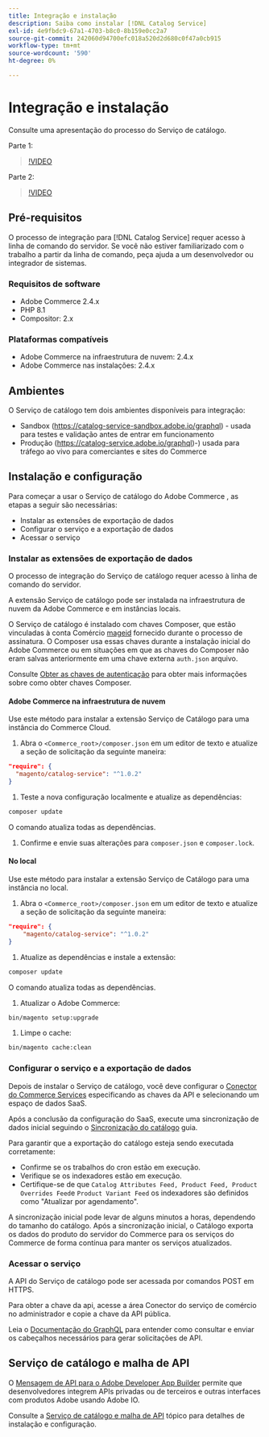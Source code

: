 ```yaml
---
title: Integração e instalação
description: Saiba como instalar [!DNL Catalog Service]
exl-id: 4e9fbdc9-67a1-4703-b8c0-8b159e0cc2a7
source-git-commit: 242060d94700efc018a520d2d680c0f47a0cb915
workflow-type: tm+mt
source-wordcount: '590'
ht-degree: 0%

---
```


# Integração e instalação

Consulte uma apresentação do processo do Serviço de catálogo.

Parte 1:

>[!VIDEO](https://video.tv.adobe.com/v/3415599)

Parte 2:

>[!VIDEO](https://video.tv.adobe.com/v/3415600)

## Pré-requisitos

O processo de integração para [!DNL Catalog Service] requer acesso à linha de comando do servidor. Se você não estiver familiarizado com o trabalho a partir da linha de comando, peça ajuda a um desenvolvedor ou integrador de sistemas.

### Requisitos de software

- Adobe Commerce 2.4.x
- PHP 8.1
- Compositor: 2.x

### Plataformas compatíveis

- Adobe Commerce na infraestrutura de nuvem: 2.4.x
- Adobe Commerce nas instalações: 2.4.x

## Ambientes

O Serviço de catálogo tem dois ambientes disponíveis para integração:

- Sandbox (https://catalog-service-sandbox.adobe.io/graphql) - usada para testes e validação antes de entrar em funcionamento
- Produção (https://catalog-service.adobe.io/graphql)-) usada para tráfego ao vivo para comerciantes e sites do Commerce

## Instalação e configuração

Para começar a usar o Serviço de catálogo do Adobe Commerce , as etapas a seguir são necessárias:

- Instalar as extensões de exportação de dados
- Configurar o serviço e a exportação de dados
- Acessar o serviço

### Instalar as extensões de exportação de dados

O processo de integração do Serviço de catálogo requer acesso à linha de comando do servidor.

A extensão Serviço de catálogo pode ser instalada na infraestrutura de nuvem da Adobe Commerce e em instâncias locais.

O Serviço de catálogo é instalado com chaves Composer, que estão vinculadas à conta Comércio [mageid](https://developer.adobe.com/commerce/marketplace/guides/sellers/profile-personal/#field-descriptions) fornecido durante o processo de assinatura. O Composer usa essas chaves durante a instalação inicial do Adobe Commerce ou em situações em que as chaves do Composer não eram salvas anteriormente em uma chave externa `auth.json` arquivo.

Consulte [Obter as chaves de autenticação](https://experienceleague.adobe.com/docs/commerce-operations/installation-guide/prerequisites/authentication-keys.html) para obter mais informações sobre como obter chaves Composer.

#### Adobe Commerce na infraestrutura de nuvem

Use este método para instalar a extensão Serviço de Catálogo para uma instância do Commerce Cloud.

1. Abra o `<Commerce_root>/composer.json` em um editor de texto e atualize a seção de solicitação da seguinte maneira:

```json
"require": {
  "magento/catalog-service": "^1.0.2"
}
```

1. Teste a nova configuração localmente e atualize as dependências:

```bash
composer update
```

O comando atualiza todas as dependências.

1. Confirme e envie suas alterações para `composer.json` e `composer.lock`.

#### No local

Use este método para instalar a extensão Serviço de Catálogo para uma instância no local.

1. Abra o `<Commerce_root>/composer.json` em um editor de texto e atualize a seção de solicitação da seguinte maneira:

```json
"require": {
    "magento/catalog-service": "^1.0.2"
}
```

1. Atualize as dependências e instale a extensão:

```bash
composer update
```

O comando atualiza todas as dependências.

1. Atualizar o Adobe Commerce:

```bash
bin/magento setup:upgrade
```

1. Limpe o cache:

```bash
bin/magento cache:clean
```

### Configurar o serviço e a exportação de dados

Depois de instalar o Serviço de catálogo, você deve configurar o [Conector do Commerce Services](https://experienceleague.adobe.com/docs/commerce-merchant-services/user-guides/integration-services/saas.html#apikey) especificando as chaves da API e selecionando um espaço de dados SaaS.

Após a conclusão da configuração do SaaS, execute uma sincronização de dados inicial seguindo o [Sincronização do catálogo](https://experienceleague.adobe.com/docs/commerce-merchant-services/user-guides/data-services/catalog-sync.html) guia.

Para garantir que a exportação do catálogo esteja sendo executada corretamente:

- Confirme se os trabalhos do cron estão em execução.
- Verifique se os indexadores estão em execução.
- Certifique-se de que `Catalog Attributes Feed, Product Feed, Product Overrides Feed`e `Product Variant Feed` os indexadores são definidos como &quot;Atualizar por agendamento&quot;.

A sincronização inicial pode levar de alguns minutos a horas, dependendo do tamanho do catálogo. Após a sincronização inicial, o Catálogo exporta os dados do produto do servidor do Commerce para os serviços do Commerce de forma contínua para manter os serviços atualizados.

### Acessar o serviço

A API do Serviço de catálogo pode ser acessada por comandos POST em HTTPS.

Para obter a chave da api, acesse a área Conector do serviço de comércio no administrador e copie a chave da API pública.

Leia o [Documentação do GraphQL](https://developer.adobe.com/commerce/webapi/graphql/) para entender como consultar e enviar os cabeçalhos necessários para gerar solicitações de API.

## Serviço de catálogo e malha de API

O [Mensagem de API para o Adobe Developer App Builder](https://developer.adobe.com/graphql-mesh-gateway/gateway/overview/) permite que desenvolvedores integrem APIs privadas ou de terceiros e outras interfaces com produtos Adobe usando Adobe IO.

Consulte a  [Serviço de catálogo e malha de API](mesh.md) tópico para detalhes de instalação e configuração.
